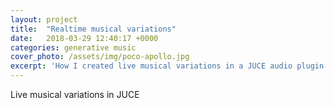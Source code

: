 ```yaml
---
layout: project
title:  "Realtime musical variations"
date:   2018-03-29 12:40:17 +0000
categories: generative music
cover_photo: /assets/img/poco-apollo.jpg
excerpt: 'How I created live musical variations in a JUCE audio plugin'
---
```


Live musical variations in JUCE